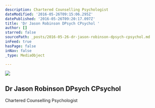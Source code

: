 ```yaml
---
description: Chartered Counselling Psychologist
dateModified: '2016-05-26T09:15:06.295Z'
datePublished: '2016-05-26T09:20:17.097Z'
title: 'Dr Jason Robinson DPsych CPsychol '
author: []
starred: false
sourcePath: _posts/2016-05-26-dr-jason-robinson-dpsych-cpsychol.md
inFeed: true
hasPage: false
inNav: false
_type: MediaObject

---
```

<article style=""><img src="https://s3-us-west-2.amazonaws.com/the-grid-img/p/e4f16aa8b0c5b95bb19d71013d0d16b3b325f555.jpg" /><h1>Dr Jason Robinson DPsych CPsychol </h1><p>Chartered Counselling Psychologist</p></article>